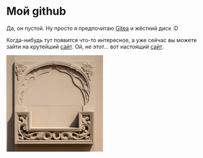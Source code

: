 Мой github
===

Да, он пустой. Ну просто я предпочитаю [Gitea](https://gitea.slavasil.ru/) и жёсткий диск :D

Когда-нибудь тут появится что-то интересное, а уже сейчас вы можете зайти на крутейший [сайт](https://www.youtube.com/watch?v=xvFZjo5PgG0). Ой, не этот... вот настоящий [сайт](https://xurl.pw/sl).

![pictcha](https://raw.githubusercontent.com/Slavasil/Slavasil/1fac620e093f7e5aa9b828c2aade1b1a0af4f698/nice_picture_smol.png)
